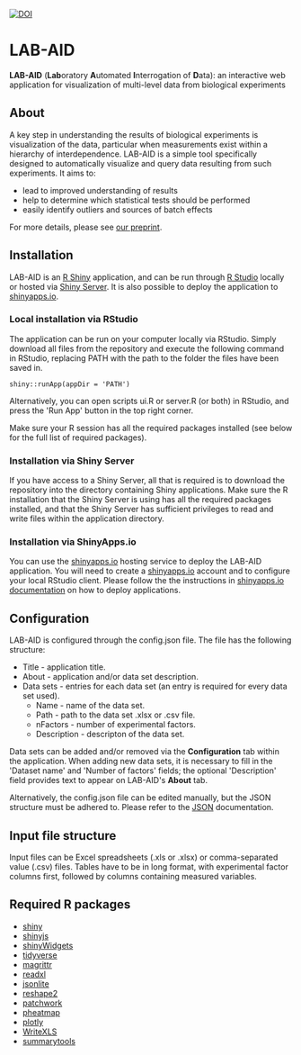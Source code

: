 [![DOI](https://zenodo.org/badge/206056644.svg)](https://zenodo.org/badge/latestdoi/206056644)

# LAB-AID
**LAB-AID** (**Lab**oratory **A**utomated **I**nterrogation of **D**ata): an interactive web application for visualization of multi-level data from biological experiments

## About

A key step in understanding the results of biological experiments is visualization of the data, particular when measurements exist within a hierarchy of interdependence. LAB-AID is a simple tool specifically designed to automatically visualize and query data resulting from such experiments. It aims to:

* lead to improved understanding of results
* help to determine which statistical tests should be performed
* easily identify outliers and sources of batch effects

For more details, please see [our preprint](https://www.biorxiv.org/content/10.1101/763318v2).

## Installation
LAB-AID is an [R Shiny](https://shiny.rstudio.com/) application, and can be run through [R Studio](https://www.rstudio.com/) locally or hosted via [Shiny Server](https://www.rstudio.com/products/shiny/shiny-server/). It is also possible to deploy the application to [shinyapps.io](https://www.shinyapps.io/). 

### Local installation via RStudio
The application can be run on your computer locally via RStudio. Simply download all files from the repository and execute the following command in RStudio, replacing PATH with the path to the folder the files have been saved in.
```
shiny::runApp(appDir = 'PATH')
```
Alternatively, you can open scripts ui.R or server.R (or both) in RStudio, and press the 'Run App' button in the top right corner.

Make sure your R session has all the required packages installed (see below for the full list of required packages).

### Installation via Shiny Server
If you have access to a Shiny Server, all that is required is to download the repository into the directory containing Shiny applications. Make sure the R installation that the Shiny Server is using has all the required packages installed, and that the Shiny Server has sufficient privileges to read and write files within the application directory.

### Installation via ShinyApps.io
You can use the [shinyapps.io](https://www.shinyapps.io/) hosting service to deploy the LAB-AID application. You will need to create a [shinyapps.io](https://www.shinyapps.io/) account and to configure your local RStudio client. Please follow the the instructions in [shinyapps.io documentation](https://docs.rstudio.com/shinyapps.io/getting-started.html) on how to deploy applications.

## Configuration
LAB-AID is configured through the config.json file. The file has the following structure:

- Title - application title. 
- About - application and/or data set description.
- Data sets - entries for each data set (an entry is required for every data set used).
  - Name - name of the data set.
  - Path - path to the data set .xlsx or .csv file.
  - nFactors - number of experimental factors.
  - Description - descripton of the data set.

Data sets can be added and/or removed via the **Configuration** tab within the application. When adding new data sets, it is necessary to fill in the 'Dataset name' and 'Number of factors' fields; the optional 'Description' field provides text to appear on LAB-AID's **About** tab.

Alternatively, the config.json file can be edited manually, but the JSON structure must be adhered to. Please refer to the [JSON](https://www.json.org/) documentation.

## Input file structure
Input files can be Excel spreadsheets (.xls or .xlsx) or comma-separated value (.csv) files. Tables have to be in long format, with experimental factor columns first, followed by columns containing measured variables.

## Required R packages
- [shiny](https://cran.r-project.org/web/packages/shiny/index.html)
- [shinyjs](https://cran.r-project.org/web/packages/shinyjs/index.html)
- [shinyWidgets](https://github.com/dreamRs/shinyWidgets)
- [tidyverse](https://cran.r-project.org/web/packages/tidyverse/index.html)
- [magrittr](https://cran.r-project.org/web/packages/magrittr/index.html)
- [readxl](https://cran.r-project.org/web/packages/readxl/index.html)
- [jsonlite](https://cran.r-project.org/web/packages/jsonlite/index.html)
- [reshape2](https://cran.r-project.org/web/packages/reshape2/index.html)
- [patchwork](https://github.com/thomasp85/patchwork)
- [pheatmap](https://cran.r-project.org/web/packages/pheatmap/index.html)
- [plotly](https://cran.r-project.org/web/packages/plotly/index.html)
- [WriteXLS](https://cran.r-project.org/web/packages/WriteXLS/index.html)
- [summarytools](https://cran.r-project.org/web/packages/summarytools/index.html)
